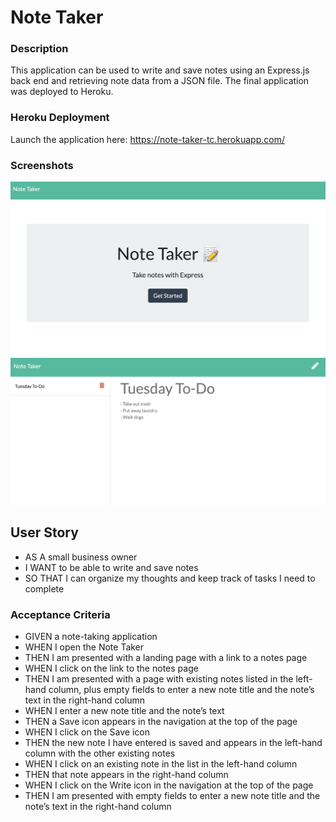 # Note Taker 
### Description
This application can be used to write and save notes using an Express.js back end and retrieving note data from a JSON file. The final application was deployed to Heroku. 

### Heroku Deployment
Launch the application here: https://note-taker-tc.herokuapp.com/

### Screenshots
![Intro](./note-taker-intro.jpg)
![Example](./note-taker-example.jpg)

## User Story
* AS A small business owner
* I WANT to be able to write and save notes
* SO THAT I can organize my thoughts and keep track of tasks I need to complete

### Acceptance Criteria 
* GIVEN a note-taking application
* WHEN I open the Note Taker
* THEN I am presented with a landing page with a link to a notes page
* WHEN I click on the link to the notes page
* THEN I am presented with a page with existing notes listed in the left-hand column, plus empty fields to enter a new note title and the note’s text in the right-hand column
* WHEN I enter a new note title and the note’s text
* THEN a Save icon appears in the navigation at the top of the page
* WHEN I click on the Save icon
* THEN the new note I have entered is saved and appears in the left-hand column with the other existing notes
* WHEN I click on an existing note in the list in the left-hand column
* THEN that note appears in the right-hand column
* WHEN I click on the Write icon in the navigation at the top of the page
* THEN I am presented with empty fields to enter a new note title and the note’s text in the right-hand column